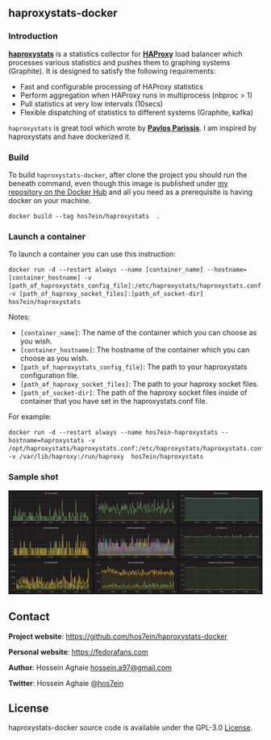 haproxystats-docker
-------------------

### Introduction ###

<a href="https://github.com/unixsurfer/haproxystats" target="_blank">****haproxystats****</a> is a statistics collector for <a href="https://www.haproxy.org/" target="_blank">**HAProxy**</a> load balancer which
processes various statistics and pushes them to graphing systems (Graphite).
It is designed to satisfy the following requirements:

- Fast and configurable processing of HAProxy statistics
- Perform aggregation when HAProxy runs in multiprocess (nbproc > 1)
- Pull statistics at very low intervals (10secs)
- Flexible dispatching of statistics to different systems (Graphite,  kafka)

`haproxystats` is great tool which wrote by <a href="https://github.com/unixsurfer" target="_blank">**Pavlos Parissis**</a>. I am inspired by haproxystats and have dockerized it.


### Build ###

To build `haproxystats-docker`, after clone the project you should run the beneath command, even though this image is published under [my repository on the Docker Hub](https://hub.docker.com/r/hos7ein/haproxystats) and all you need as a prerequisite is having docker on your machine.
```
docker build --tag hos7ein/haproxystats  .
```

### Launch a container ###

To launch a container you can use this instruction:

```
docker run -d --restart always --name [container_name] --hostname=[container_hostname] -v [path_of_haproxystats_config_file]:/etc/haproxystats/haproxystats.conf -v [path_of_haproxy_socket_files]:[path_of_socket-dir]  hos7ein/haproxystats
```
Notes:

- `[container_name]`: The name of the container which you can choose as you wish.
- `[container_hostname]`: The hostname of the container which you can choose as you wish.
- `[path_of_haproxystats_config_file]`: The path to your haproxystats configuration file.
- `[path_of_haproxy_socket_files]`: The path to your haproxy socket files.
- `[path_of_socket-dir]`: The path of the haproxy socket files inside of container that you have set in the haproxystats.conf file.


For example:
```
docker run -d --restart always --name hos7ein-haproxystats --hostname=haproxystats -v /opt/haproxystats/haproxystats.conf:/etc/haproxystats/haproxystats.conf -v /var/lib/haproxy:/run/haproxy  hos7ein/haproxystats
```

### Sample shot ###

![grafana](https://raw.githubusercontent.com/hos7ein/haproxystats-docker/master/Pictures/1-grafana.png)


## Contact

**Project website**: https://github.com/hos7ein/haproxystats-docker

**Personal website**: https://fedorafans.com

**Author**: Hossein Aghaie <hossein.a97@gmail.com>

**Twitter**: Hossein Aghaie [@hos7ein](https://twitter.com/hos7ein)


## License

haproxystats-docker source code is available under the GPL-3.0 [License](/LICENSE).
